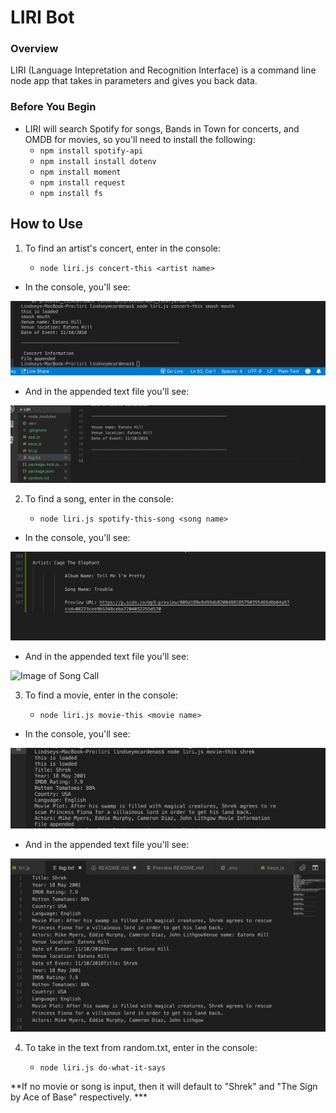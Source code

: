 # LIRI Bot

### Overview

LIRI (Language Intepretation and Recognition Interface) is a command line node app that takes in parameters and gives you back data. 

### Before You Begin

* LIRI will search Spotify for songs, Bands in Town for concerts, and OMDB for movies, so you'll need to install the following: 
    * ```npm install spotify-api```
    * ```npm install install dotenv```
    * ```npm install moment```
    * ```npm install request```
    * ```npm install fs```
   
## How to Use

1. To find an artist's concert, enter in the console: 

    * ```node liri.js concert-this <artist name>```

* In the console, you'll see: 

![Image of Artist Call](img/artistCall1.png)

* And in the appended text file you'll see: 

![Image of Artist Call](img/artistCall2.png)


2. To find a song, enter in the console: 

    * ```node liri.js spotify-this-song <song name>```

* In the console, you'll see: 

![Image of Song Call](img/songCall1.png)

* And in the appended text file you'll see: 

![Image of Song Call](img/songCall2.png)

3. To find a movie, enter in the console: 

    * ```node liri.js movie-this <movie name>```

* In the console, you'll see: 

![Image of Movie Call](img/movieCall1.png)

* And in the appended text file you'll see: 

![Image of Movie Call](img/movieCall2.png)

4. To take in the text from random.txt, enter in the console: 

    * ```node liri.js do-what-it-says```

**If no movie or song is input, then it will default to "Shrek" and "The Sign by Ace of Base" respectively. ***

